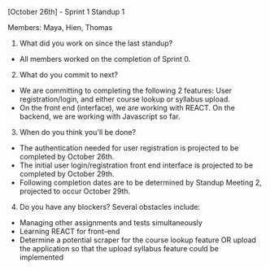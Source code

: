 [October 26th] - Sprint 1 Standup 1

Members: Maya, Hien, Thomas
1. What did you work on since the last standup?
- All members worked on the completion of Sprint 0.

2. What do you commit to next?
- We are committing to completing the following 2 features: User registration/login, and either course lookup or syllabus upload.
- On the front end (interface), we are working with REACT. On the backend, we are working with Javascript so far.

3. When do you think you'll be done?
- The authentication needed for user registration is projected to be completed by October 26th.
- The initial user login/registration front end interface is projected to be completed by October 29th.
- Following completion dates are to be determined by Standup Meeting 2, projected to occur October 29th.
  
4. Do you have any blockers?
Several obstacles include:
- Managing other assignments and tests simultaneously
- Learning REACT for front-end
- Determine a potential scraper for the course lookup feature OR upload the application so that the upload syllabus feature could be implemented
